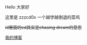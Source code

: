 Hello 大家好

这里是 zzzcd0x 一个越学越倒退的菜鸡

~~id里面的cd其实是chasing dream的意思~~

[我的博客](https://zzzcd0x.github.io/)
